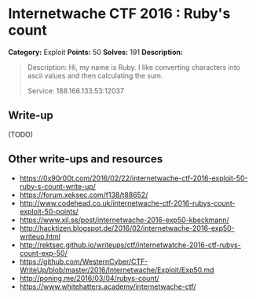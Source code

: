 # Internetwache CTF 2016 : Ruby's count

**Category:** Exploit
**Points:** 50
**Solves:** 191
**Description:**

> Description: Hi, my name is Ruby. I like converting characters into ascii values and then calculating the sum.
> 
> 
> Service: 188.166.133.53:12037


## Write-up

(TODO)

## Other write-ups and resources

* <https://0x90r00t.com/2016/02/22/internetwache-ctf-2016-exploit-50-ruby-s-count-write-up/>
* <https://forum.xeksec.com/f138/t88652/>
* <http://www.codehead.co.uk/internetwache-ctf-2016-rubys-count-exploit-50-points/>
* <https://www.xil.se/post/internetwache-2016-exp50-kbeckmann/>
* <http://hacktizen.blogspot.de/2016/02/internetwache-2016-exp50-writeup.html>
* <http://rektsec.github.io/writeups/ctf/internetwatche-2016-ctf-rubys-count-exp-50/>
* <https://github.com/WesternCyber/CTF-WriteUp/blob/master/2016/Internetwache/Exploit/Exp50.md>
* <http://poning.me/2016/03/04/rubys-count/>
* <https://www.whitehatters.academy/internetwache-ctf/>
